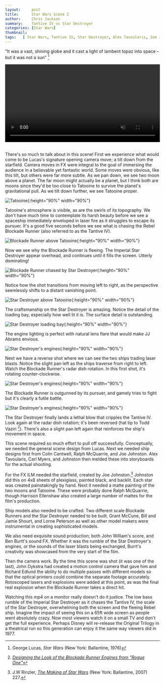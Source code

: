```yaml
---
layout:     post
title:      Star Wars Scene 2
author:     Chris Jackson
summary:    Tantive IV vs Star Destroyer
categories: [Star Wars]
thumbnail: 
tags:	[ Star Wars, Tantive IV, Star Destroyer, Alex Tavoularis, Joe Johnston, John Dykstra, Richard Edlund, ILM, The Making of Star Wars, Star Wars Storyboards, Colin Cantwell, Ralph McQuarrie, Ben Burtt]
---
```


“It was a vast, shining globe and it cast a light of lambent topaz into space – but it was not a sun” [^1]

<video style="display:block; width:100%; height:auto;" muted controls>
	<source src="https://media.24fps.me/file/24fpsme/Scene_2/SW_Scene_2.mp4" type="video/mp4" >
</video>

<br>

There's so much to talk about in this scene! First we experience what would come to be Lucas's signature opening camera move; a tilt down from the starfield. Camera moves in FX were integral to the goal of immersing the audience in a believable yet fantastic world. Some moves were obvious, like this tilt, but others were far more subtle. As we pan down, we see two moon above a planet. The far moon might actually be a planet, but I think both are moons since they'd be too close to Tatooine to survive the planet's gravitational pull. As we tilt down further, we see Tatooine proper. 

![Tatooine](https://media.24fps.me/file/24fpsme/Scene_2/Scene2_Clip1.png){:height="90%" width="90%"}

Tatooine's atmosphere is visible, as are the swirls of its topography. We don't have much time to contemplate its harsh beauty before we see a spaceship immediately enveloped in laser fire as it struggles to escape its pursuer. It's a good five seconds before we see what is chasing the Rebel Blockade Runner (also referred to as the Tantive IV). 

![Blockade Runner above Tatooine](https://media.24fps.me/file/24fpsme/Scene_2/Scene2_Clip2.png){:height="90%" width="90%"}

Now we see why the Blockade Runner is fleeing. The Imperial Star Destroyer appear overhead, and continues until it fills the screen. Utterly dominating! 

![Blockade Runner chased by Star Destroyer](https://media.24fps.me/file/24fpsme/Scene_2/Scene2_Clip3.png){:height="90%" width="90%"}

Notice how the shot transitions from moving left to right, as the perspective seemlessly shifts to a distant vanishing point. 

![Star Destroyer above Tatooine](https://media.24fps.me/file/24fpsme/Scene_2/Scene2_Clip4.png){:height="90%" width="90%"}

The craftsmanship on the Star Destroyer is amazing. Notice the detail of the loading bay, especially how well lit it is. The surface detail is outstanding.

![Star Destroyer loading bay](https://media.24fps.me/file/24fpsme/Scene_2/Scene2_Clip5.png){:height="90%" width="90%"}

The engine lighting is perfect with natural lens flare that would make JJ Abrams envious.

![Star Destroyer's engines](https://media.24fps.me/file/24fpsme/Scene_2/Scene2_Clip6.png){:height="90%" width="90%"}

Next we have a reverse shot where we can see the two ships trading laser blasts. Notice the slight pan left as the ships traverse from right to left. Watch the Blockade Runner's radar dish rotation. In this first shot, it's rotating counter-clockwise.

![Star Destroyer's engines](https://media.24fps.me/file/24fpsme/Scene_2/Scene2_Clip7.png){:height="90%" width="90%"}


The Blockade Runner is outgunned by its pursuer, and gamely tries to fight but it's clearly a futile battle. 


![Star Destroyer's engines](https://media.24fps.me/file/24fpsme/Scene_2/Scene2_Clip8.png){:height="90%" width="90%"}

The Star Destroyer finally lands a lethal blow that cripples the Tantive IV. Look again at the radar dish rotation; it's been reversed (hat tip to Todd Vaziri [^2]). There's also a slight pan left again that reinforces the ship's movement in space.
  

This scene required so much effort to pull off successfully. Conceptually, we needed the general scene design from Lucas. Next we needed ship designs first from Colin Cantwell, Ralph McQuarrie, and Joe Johnston. Alex Tavoularis, Carl Myers, and Johnston then melded these into storyboards for the actual shooting. 

For the FX ILM needed the starfield, created by Joe Johnston.[^3] Johnston did this on 4x8 sheets of plexiglass, painted black, and backlit. Each star was created painstakingly by hand. Next it needed a matte painting of the two moons and Tatooine. These were probably done Ralph McQuarrie, though Harrison Ellenshaw also created a large number of mattes for the film's production. 

Ship models also needed to be crafted. Two different scale Blockade Runners and the Star Destroyer needed to be built. Grant McCune, Bill and Jamie Shourt, and Lorne Peterson as well as other model makers were instrumental in creating sophisticated models. 

We also need exquisite sound production; both John William's score, and Ben Burtt's sound FX. Whether it was the rumble of the Star Destroyer's engines, or the sounds of the laser blasts being exchanged, Burrt's creativity was showcased from the very start of the film.

Then the camera work. By the time this scene was shot (it was one of the last), John Dykstra had created a motion control camera that gave him and Richard Edlund the ability to do multiple passes with different models so that the optical printers could combine the separate footage accurately. Rotoscoped lasers and explosions were added at this point, as was the final real explosion when the Blockade Runner takes a direct hit.


Watching this mp4 on a monitor really doesn't do it justice. The low bass rumble of the Imperial Star Destroyer as it chases the Tantive IV, the scale of the Star Destroyer, overwhelming both the screen and the fleeing Rebel ship. Imagine the impact of seeing this on a 65ft wide screen as people went absolutely crazy. Now most viewers watch it on a small TV and don't get the full experience. Perhaps Disney will re-release the Original Trilogy in a theatrical run so this generation can enjoy it the same way viewers did in 1977.

[^1]: George Lucas, *Star Wars* (New York: Ballantine, 1976)
[^2]: *[Designing the Look of the Blockade Runner Engines from "Rogue One"](http://fxrant.blogspot.com/2019/03/designing-look-of-blockade-runner_13.html)*

[^3]: J.W Rinzler, *[The Making of Star Wars](https://www.amazon.com/Making-Star-Wars-Definitive-Original/dp/0345494768/ref=sr_1_1?keywords=the+making+of+star+wars&qid=1553987488&s=gateway&sr=8-1)* (New York: Ballantine, 2007) 227. 